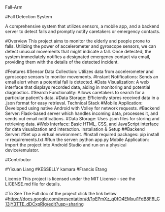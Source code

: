 Fall-Arm

#Fall Detection System

A comprehensive system that utilizes sensors, a mobile app, and a backend server to detect falls 
and promptly notify caretakers or emergency contacts.

#Overview This project aims to monitor the elderly and people prone to falls.
Utilizing the power of accelerometer and gyroscope sensors, we can detect unusual
movements that might indicate a fall. Once detected, the system immediately notifies a 
designated emergency contact via email, providing them with the details of the detected incident.

#Features #Sensor Data Collection: Utilizes data from accelerometer and gyroscope
sensors to monitor movements. #Instant Notifications: Sends an email alert when a 
potential fall is detected. #Data Visualization: A web interface that displays 
recorded data, aiding in monitoring and potential diagnostics. 
#Search Functionality: Allows caretakers to search for a particular patient's data. 
#Data Storage: Efficiently stores received data in a .json format for easy retrieval. 
Technical Stack #Mobile Application: Developed using native Android with Volley for network 
requests. #Backend Server: Flask-based server which handles incoming data, processes it, 
and sends out email notifications. #Data Storage: Uses .json files for storing and retrieving 
data. #Web Interface: Basic HTML, CSS, and JavaScript interface for data visualization and interaction.
Installation & Setup ##Backend Server: #Set up a virtual environment. #Install required packages:
pip install -r requirements.txt #Run the server: python app.py Mobile Application: Import the project 
into Android Studio and run on a physical device/emulator.

#Contributor

#Yixuan Liang #KESSELLY kamara #Francis Etang

License This project is licensed under the MIT License - see the LICENSE.md file for details.

#To See The Full doc of the project click the link below
#https://docs.google.com/presentation/d/1pEPmXz_q0fO4EMxui1FdB8F8LC13jY3TTE_dDCxpRIg/edit?usp=sharing